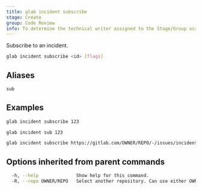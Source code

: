 ```yaml
---
title: glab incident subscribe
stage: Create
group: Code Review
info: To determine the technical writer assigned to the Stage/Group associated with this page, see https://about.gitlab.com/handbook/product/ux/technical-writing/#assignments
---
```


<!--
This documentation is auto generated by a script.
Please do not edit this file directly. Run `make gen-docs` instead.
-->

Subscribe to an incident.

```bash title="terminal"
glab incident subscribe <id> [flags]
```

## Aliases

```bash title="terminal"
sub
```

## Examples

```bash title="terminal"
glab incident subscribe 123

glab incident sub 123

glab incident subscribe https://gitlab.com/OWNER/REPO/-/issues/incident/123
```

## Options inherited from parent commands

```bash title="terminal"
  -h, --help              Show help for this command.
  -R, --repo OWNER/REPO   Select another repository. Can use either OWNER/REPO or `GROUP/NAMESPACE/REPO` format. Also accepts full URL or Git URL.
```
